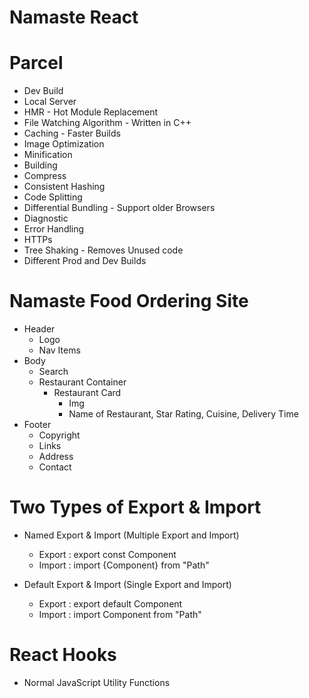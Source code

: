 # Namaste React

# Parcel
- Dev Build
- Local Server
- HMR - Hot Module Replacement
- File Watching Algorithm - Written in C++
- Caching - Faster Builds
- Image Optimization
- Minification
- Building
- Compress
- Consistent Hashing
- Code Splitting
- Differential Bundling - Support older Browsers
- Diagnostic
- Error Handling
- HTTPs
- Tree Shaking - Removes Unused code
- Different Prod and Dev Builds

# Namaste Food Ordering Site
- Header
   - Logo
   - Nav Items
- Body
   - Search
   - Restaurant Container
     - Restaurant Card
        - Img
        - Name of Restaurant, Star Rating, Cuisine, Delivery Time
- Footer
   - Copyright
   - Links
   - Address
   - Contact

# Two Types of Export & Import

   - Named Export & Import (Multiple Export and Import)
   
        - Export : export const Component
        - Import : import {Component} from "Path"

   - Default Export & Import (Single Export and Import)

        - Export : export default Component
        - Import : import Component from "Path"

# React Hooks
   - Normal JavaScript Utility Functions